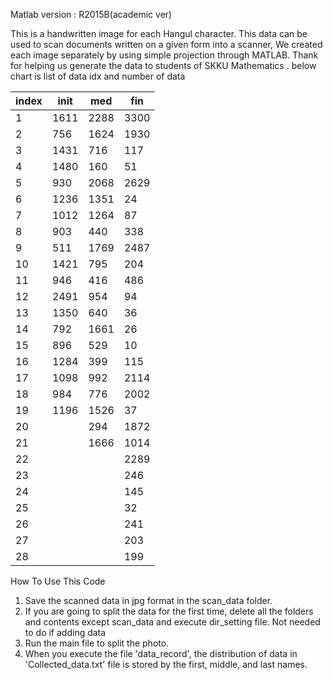 Matlab version : R2015B(academic ver)

This is a handwritten image for each Hangul character.
This data can be used to scan documents written on a given form into a scanner,
We created each image separately by using simple projection through MATLAB.
Thank for helping us generate the data to students of SKKU Mathematics .
below chart is  list of data idx and number of data

index | init   |  med | fin
------|--------|------|------------ 
1     |    1611| 2288 |3300
2     |     756| 1624 |1930
3     |    1431| 716  |117
4     |    1480| 160  |51
5     |     930| 2068 |2629
6     |    1236| 1351 |24
7     |    1012| 1264 |87
8     |     903| 440  |338
9     |     511| 1769 |2487
10     |    1421| 795  |204
11     |     946| 416  |486
12     |    2491| 954  |94
13     |    1350| 640  |36
14     |     792| 1661 |26
15     |     896| 529  |10
16     |    1284| 399  |115
17     |    1098| 992  |2114
18     |     984| 776  |2002
19     |    1196| 1526 |37
20     |        | 294  |1872
21     |        | 1666 |1014
22     |        |      |2289
23     |        |      |246
24     |        |      |145
25     |        |      |32
26     |        |      |241
27     |        |      |203
28     |        |      |199

 

How To Use This Code

1. Save the scanned data in jpg format in the scan_data folder.
2. If you are going to split the data for the first time, delete all the folders and contents except scan_data and execute dir_setting file. Not needed to do if adding data 
3. Run the main file to split the photo.
4. When you execute the file 'data_record', the distribution of data in 'Collected_data.txt' file is stored by the first, middle, and last names.

